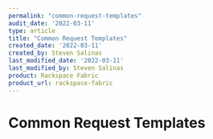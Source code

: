 ```yaml
---
permalink: "common-request-templates"
audit_date: '2022-03-11'
type: article
title: "Common Request Templates"
created_date: '2022-03-11'
created_by: Steven Salinas
last_modified_date: '2022-03-11'
last_modified_by: Steven Salinas
product: Rackspace Fabric
product_url: rackspace-fabric
---
```


# Common Request Templates